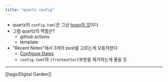 ```yaml
---
title: "quartz config"
---
```

- quartz의 `config.toml`은 그냥 [hugo의 것](https://gohugo.io/getting-started/configuration/)이다
- 그럼 quartz의 역할은?
	- github actions
	- template
- "Recent Notes"에서 3개의 post를 고르는게 오동작한다
	- [Configure Dates](https://gohugo.io/getting-started/configuration/)
	- `config.toml`의 `[frontmatter]`부분을 제거하는게 좋을 듯
---
[[tags/Digital Garden]]